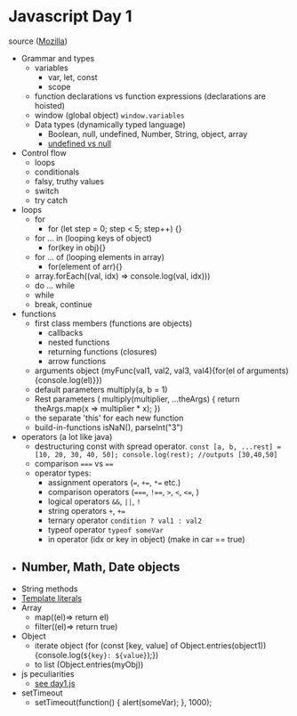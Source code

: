 # Javascript Day 1
source ([Mozilla](https://developer.mozilla.org/en-US/docs/Web/JavaScript/Guide))
- Grammar and types
    - variables
        - var, let, const
        - scope
    - function declarations vs function expressions (declarations are hoisted)
    - window (global object) `window.variables`
    - Data types (dynamically typed language)
        - Boolean, null, undefined, Number, String, object, array
        - [undefined vs null](https://flexiple.com/undefined-vs-null-javascript/)
- Control flow
    - loops
    - conditionals
    - falsy, truthy values
    - switch
    - try catch
- loops
    - for
        - for (let step = 0; step < 5; step++) {}
    - for ... in (looping keys of object)
        - for(key in obj){}
    - for ... of (looping elements in array)
        - for(element of arr){}
    - array.forEach((val, idx) => console.log(val, idx)))
    - do ... while
    - while
    - break, continue
- functions
    - first class members (functions are objects)
        - callbacks
        - nested functions
        - returning functions (closures)
        - arrow functions
    - arguments object (myFunc(val1, val2, val3, val4){for(el of arguments){console.log(el)}})
    - default parameters multiply(a, b = 1)
    - Rest parameters ( multiply(multiplier, ...theArgs) {  return theArgs.map(x => multiplier * x); })
    - the separate 'this' for each new function
    - build-in-functions isNaN(), parseInt("3")
- operators (a lot like java)
    - destructuring const with spread operator. `const [a, b, ...rest] = [10, 20, 30, 40, 50]; console.log(rest); //outputs [30,40,50]`
    - comparison `===` vs `==`
    - operator types: 
        - assignment operators (`=`, `+=`, `*=` etc.)
        - comparison operators (`===`, `!==`, `>`, `<`, `<=`, )
        - logical operators `&&`, `||`, `!`
        - string operators `+`, `+=`
        - ternary operator `condition ? val1 : val2`
        - typeof operator `typeof someVar`
        - in operator (idx or key in object) (make in car == true)
- Number, Math, Date objects
    - 
- String methods
- [Template literals](https://developer.mozilla.org/en-US/docs/Web/JavaScript/Reference/Template_literals)
- Array
    - map((el)=> return el)
    - filter((el)=> return true)
- Object
    - iterate object (for (const [key, value] of Object.entries(object1)) {console.log(`${key}: ${value}`);})
    - to list (Object.entries(myObj))
- js peculiarities
    - [see day1.js](day1.js)
- setTimeout
    - setTimeout(function() { alert(someVar); }, 1000);


    

